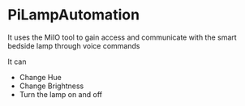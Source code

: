 # PiLampAutomation
It uses the MiIO tool to gain access and communicate with the smart bedside lamp through voice commands

It can
 - Change Hue
 - Change Brightness
 - Turn the lamp on and off
